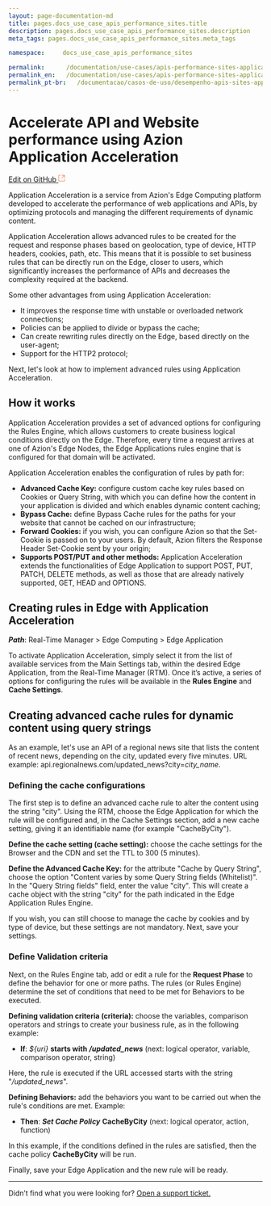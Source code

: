 ```yaml
---
layout: page-documentation-md
title: pages.docs_use_case_apis_performance_sites.title
description: pages.docs_use_case_apis_performance_sites.description
meta_tags: pages.docs_use_case_apis_performance_sites.meta_tags

namespace:     docs_use_case_apis_performance_sites

permalink:      /documentation/use-cases/apis-performance-sites-application-acceleration/
permalink_en:   /documentation/use-cases/apis-performance-sites-application-acceleration/
permalink_pt-br:   /documentacao/casos-de-uso/desempenho-apis-sites-application-acceleration/
---
```

# Accelerate API and Website performance using Azion Application Acceleration

[Edit on GitHub <svg width="14" height="14" xmlns="http://www.w3.org/2000/svg"><g fill="none" stroke="#F3652B"><path d="M4.81.71H.672v11.43H12.1V8.001" stroke-width=".8"/><path d="M6.87.786h5.155V5.94M6.31 6.5L12.026.786"/></g></svg>](https://github.com/aziontech/docs_en/edit/master/use-cases/apis-performance-sites-application-acceleration/index.md)

Application Acceleration is a service from Azion's Edge Computing platform developed to accelerate the performance of web applications and APIs, by optimizing protocols and managing the different requirements of dynamic content.

Application Acceleration allows advanced rules to be created for the request and response phases based on geolocation, type of device, HTTP headers, cookies, path, etc. This means that it is possible to set business rules that can be directly run on the Edge, closer to users, which significantly increases the performance of APIs and decreases the complexity required at the backend.

Some other advantages from using Application Acceleration:

* It improves the response time with unstable or overloaded network connections;
* Policies can be applied to divide or bypass the cache;
* Can create rewriting rules directly on the Edge, based directly on the user-agent;
* Support for the HTTP2 protocol;

Next, let's look at how to implement advanced rules using Application Acceleration.	

## How it works

Application Acceleration provides a set of advanced options for configuring the Rules Engine, which allows customers to create business logical conditions directly on the Edge. Therefore, every time a request arrives at one of Azion's Edge Nodes, the Edge Applications rules engine that is configured for that domain will be activated.

Application Acceleration enables the configuration of rules by path for:

* **Advanced Cache Key:** configure custom cache key rules based on Cookies or  Query String, with which you can define how the content in your application is divided and which enables dynamic content caching;
* **Bypass Cache:** define Bypass Cache rules for the paths for your website that cannot be cached on our infrastructure;
* **Forward Cookies:** if you wish, you can configure Azion so that the Set-Cookie is passed on to your users. By default, Azion filters the Response Header Set-Cookie sent by your origin;
* **Supports POST/PUT and other methods:** Application Acceleration extends the functionalities of Edge Application to support POST, PUT, PATCH, DELETE methods, as well as those that are already natively supported, GET, HEAD and OPTIONS.

## Creating rules in Edge with Application Acceleration

_**Path**_: Real-Time Manager > Edge Computing > Edge Application

To activate Application Acceleration, simply select it from the list of available services from the Main Settings tab, within the desired Edge Application, from the Real-Time Manager (RTM). Once it’s active, a series of options for configuring the rules will be available in the **Rules Engine** and **Cache Settings**.

## Creating advanced cache rules for dynamic content using query strings

As an example, let's use an API of a regional news site that lists the content of recent news, depending on the city, updated every five minutes. URL example: api.regionalnews.com/updated_news?city=_city_name_.


### Defining the cache configurations

The first step is to define an advanced cache rule to alter the content using the string "city". Using the RTM, choose the Edge Application for which the rule will be configured and, in the Cache Settings section, add a new cache setting, giving it an identifiable name (for example "CacheByCity").

**Define the cache setting (cache setting):** choose the cache settings for the Browser and the CDN and set the TTL to 300 (5 minutes).

**Define the Advanced Cache Key:** for the attribute "Cache by Query String", choose the option "Content varies by some Query String fields (Whitelist)". In the "Query String fields" field, enter the value "city". This will create a cache object with the string "city" for the path indicated in the Edge Application Rules Engine.

If you wish, you can still choose to manage the cache by cookies and by type of device, but these settings are not mandatory. Next, save your settings. 

### Define Validation criteria

Next, on the Rules Engine tab, add or edit a rule for the **Request Phase** to define the behavior for one or more paths. The rules (or Rules Engine) determine the set of conditions that need to be met for Behaviors to be executed.

**Defining validation criteria (criteria):** choose the variables, comparison operators and strings to create your business rule, as in the following example:


* **If**: _${uri}_ **starts with** ***/updated_news***
(next: logical operator, variable, comparison operator, string)

Here, the rule is executed if the URL accessed starts with the string  "_/updated_news_".

**Defining Behaviors:** add the behaviors you want to be carried out when the rule's conditions are met. Example:

* **Then**: ***Set Cache Policy*** **CacheByCity**
(next: logical operator, action, function)

In this example, if the conditions defined in the rules are satisfied, then the cache policy  **CacheByCity** will be run.

Finally, save your Edge Application and the new rule will be ready.

---

Didn’t find what you were looking for? [Open a support ticket.](https://tickets.azion.com/)
